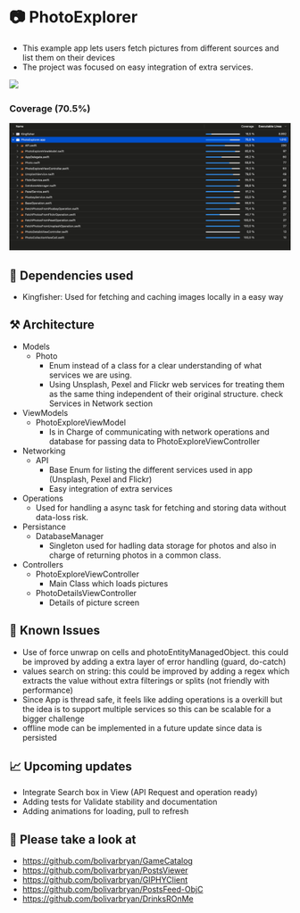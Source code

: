 # 📷 PhotoExplorer

* This example app lets users fetch pictures from different sources and list them on their devices
* The project was focused on easy integration of extra services.


![](record.gif)

### Coverage (70.5%)
![](coverage_report.png)

## 🔌 Dependencies used 

* Kingfisher: Used for fetching and caching images locally in a easy way
 

## ⚒ Architecture 

* Models
	*  Photo 
		*  	Enum instead of a class for a clear understanding of what services we are using. 
		*   Using Unsplash, Pexel and Flickr web services for treating them as the same thing independent of their original structure. check Services in Network section
* ViewModels
	* PhotoExploreViewModel
		* Is in Charge of communicating with network operations and database for passing data to PhotoExploreViewController
* Networking
	* API
		* Base Enum for listing the different services used in app (Unsplash, Pexel and Flickr)
		* Easy integration of extra services
* Operations
	* Used for handling a async task for fetching and storing data without data-loss risk. 
* Persistance
	* DatabaseManager
		* Singleton used for hadling data storage for photos and also in charge of returning photos in a common class.
* Controllers
	* PhotoExploreViewController
		* Main Class which loads pictures 
	* PhotoDetailsViewController
		* Details of picture screen
		

## 🐞 Known Issues 
* Use of force unwrap on cells and photoEntityManagedObject. this could be improved by adding a extra layer of error handling (guard, do-catch)
* values search on string: this could be improved by adding a regex which extracts the value without extra filterings or splits (not friendly with performance) 
* Since App is thread safe, it feels like adding operations is a overkill but the idea is to support multiple services so this can be scalable for a bigger challenge
* offline mode can be implemented in a future update since data is persisted
		
## 📈 Upcoming updates
* Integrate Search box in View (API Request and operation ready)
* Adding tests for Validate stability and documentation
* Adding animations for loading, pull to refresh 


## 🔎 Please take a look at 
* https://github.com/bolivarbryan/GameCatalog
* https://github.com/bolivarbryan/PostsViewer
* https://github.com/bolivarbryan/GIPHYClient
* https://github.com/bolivarbryan/PostsFeed-ObjC
* https://github.com/bolivarbryan/DrinksROnMe

